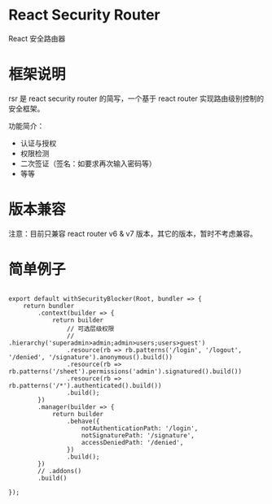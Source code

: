 # React Security Router

React 安全路由器

# 框架说明

rsr 是 react security router 的简写，一个基于 react router 实现路由级别控制的安全框架。

功能简介：

- 认证与授权
- 权限检测
- 二次签证（签名：如要求再次输入密码等）
- 等等

# 版本兼容

注意：目前只兼容 react router v6 & v7 版本，其它的版本，暂时不考虑兼容。

# 简单例子

``` tsx

export default withSecurityBlocker(Root, bundler => {
    return bundler
        .context(builder => {
            return builder
                // 可选层级权限
                // .hierarchy('superadmin>admin;admin>users;users>guest')
                .resource(rb => rb.patterns('/login', '/logout', '/denied', '/signature').anonymous().build())
                .resource(rb => rb.patterns('/sheet').permissions('admin').signatured().build())
                .resource(rb => rb.patterns('/*').authenticated().build())
                .build();
        })
        .manager(builder => {
            return builder
                .behave({
                    notAuthenticationPath: '/login',
                    notSignaturePath: '/signature',
                    accessDeniedPath: '/denied',
                })
                .build();
        })
        // .addons()
        .build()

});

```
